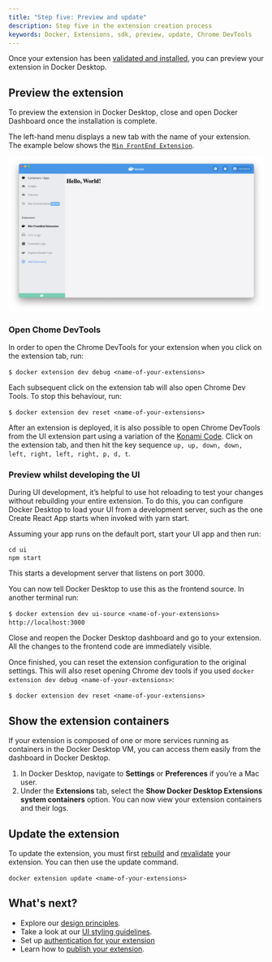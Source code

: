 ```yaml
---
title: "Step five: Preview and update"
description: Step five in the extension creation process
keywords: Docker, Extensions, sdk, preview, update, Chrome DevTools
---
```


Once your extension has been [validated and installed](validate-install.md), you can preview your extension in Docker Desktop. 

## Preview the extension

To preview the extension in Docker Desktop, close and open Docker Dashboard once the installation is complete.

The left-hand menu displays a new tab with the name of your extension. 
The example below shows the [`Min FrontEnd Extension`](set-up/minimal-frontend-extension.md). 

![minimal-frontend-extension](images/ui-minimal-extension.png)

### Open Chome DevTools

In order to open the Chrome DevTools for your extension when you click on the extension tab, run:

`$ docker extension dev debug <name-of-your-extensions>`

Each subsequent click on the extension tab will also open Chrome Dev Tools. To stop this behaviour, run:

`$ docker extension dev reset <name-of-your-extensions>`

After an extension is deployed, it is also possible to open Chrome DevTools from the UI extension part using a variation of the [Konami Code](https://en.wikipedia.org/wiki/Konami_Code). Click on the extension tab, and then hit the key sequence `up, up, down, down, left, right, left, right, p, d, t`.

### Preview whilst developing the UI

During UI development, it’s helpful to use hot reloading to test your changes without rebuilding your entire extension. To do this, you can configure Docker Desktop to load your UI from a development server, such as the one Create React App starts when invoked with yarn start.

Assuming your app runs on the default port, start your UI app and then run:

```
cd ui
npm start
```

This starts a development server that listens on port 3000.

You can now tell Docker Desktop to use this as the frontend source. In another terminal run:

`$ docker extension dev ui-source <name-of-your-extensions> http://localhost:3000`

Close and reopen the Docker Desktop dashboard and go to your extension. All the changes to the frontend code are immediately visible.

Once finished, you can reset the extension configuration to the original settings. This will also reset opening Chrome dev tools if you used `docker extension dev debug <name-of-your-extensions>`:

`$ docker extension dev reset <name-of-your-extensions>`

## Show the extension containers

If your extension is composed of one or more services running as containers in the Docker Desktop VM, you can access them easily from the dashboard in Docker Desktop.

1. In Docker Desktop, navigate to **Settings** or **Preferences** if you’re a Mac user.
2. Under the **Extensions** tab, select the **Show Docker Desktop Extensions system containers** option. You can now view your extension containers and their logs.


## Update the extension

To update the extension, you must first [rebuild](build.md) and [revalidate](validate-install.md) your extension. You can then use the update command.

`docker extension update <name-of-your-extensions>`

## What's next?

- Explore our [design principles](../design/design-principles.md).
- Take a look at our [UI styling guidelines](../design/overview.md).
- Set up [authentication for your extension](oauth2-flow.md)
- Learn how to [publish your extension](../extensions/Overview.md).
